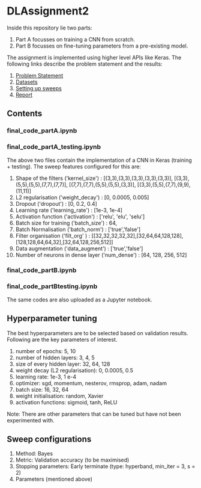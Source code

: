 # DLAssignment2
Inside this repository lie two parts:

1) Part A focusses on training a CNN from scratch.
2) Part B focusses on fine-tuning parameters from a pre-existing model.

The assignment is implemented using higher level APIs like Keras. The following links describe the problem statement and the results:
1) [Problem Statement](https://wandb.ai/miteshk/assignments/reports/Assignment-2--Vmlldzo0NjA1MTU)
2) [Datasets](https://github.com/borate267/inaturalist-dataset)
3) [Setting up sweeps](https://wandb.ai/site/articles/introduction-hyperparameter-sweeps)
4) [Report](https://wandb.ai/bharatik/cs6910assignment2/reports/CS6910-Assignment-2--Vmlldzo2MDAwNjU)

## Contents

### final_code_partA.ipynb
### final_code_partA_testing.ipynb

The above two files contain the implementation of a CNN in Keras (training + testing). The sweep features configured for this are:

1) Shape of the filters ('kernel_size') : [(3,3),(3,3),(3,3),(3,3),(3,3)], [(3,3),(5,5),(5,5),(7,7),(7,7)], [(7,7),(7,7),(5,5),(5,5),(3,3)], [(3,3),(5,5),(7,7),(9,9),(11,11)] 
2) L2 regularisation ('weight_decay') : [0, 0.0005, 0.005]
3) Dropout ('dropout') : [0, 0.2, 0.4]
4) Learning rate ('learning_rate') : [1e-3, 1e-4]
5) Activation function ('activation') : ['relu', 'elu', 'selu']
6) Batch size for training ('batch_size') : 64,
7) Batch Normalisation ('batch_norm') : ['true','false']
8) Filter organisation ('filt_org' ) : [[32,32,32,32,32],[32,64,64,128,128],[128,128,64,64,32],[32,64,128,256,512]]
9) Data augmentation ('data_augment') : ['true','false']
10) Number of neurons in dense layer ('num_dense') : [64, 128, 256, 512]

### final_code_partB.ipynb
### final_code_partBtesting.ipynb

The same codes are also uploaded as a Jupyter notebook.



## Hyperparameter tuning

The best hyperparameters are to be selected based on validation results. Following are the key parameters of interest. 

1) number of epochs: 5, 10
2) number of hidden layers: 3, 4, 5
3) size of every hidden layer: 32, 64, 128
4) weight decay (L2 regularisation): 0, 0.0005, 0.5
5) learning rate: 1e-3, 1 e-4
6) optimizer: sgd, momentum, nesterov, rmsprop, adam, nadam
7) batch size: 16, 32, 64
8) weight initialisation: random, Xavier
9) activation functions: sigmoid, tanh, ReLU

Note: There are other parameters that can be tuned but have not been experimented with.

## Sweep configurations

1) Method: Bayes
2) Metric: Validation accuracy (to be maximised)
3) Stopping parameters: Early terminate (type: hyperband, min_iter = 3, s = 2)
4) Parameters (mentioned above)
 

